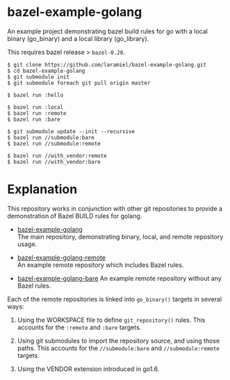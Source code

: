 # bazel-example-golang

An example project demonstrating bazel build rules for go with
a local binary (go_binary) and a local library (go_library).

This requires bazel release > `bazel-0.20`.

```
$ git clone https://github.com/laramiel/bazel-example-golang.git
$ cd bazel-example-golang
$ git submodule init
$ git submodule foreach git pull origin master

$ bazel run :hello

$ bazel run :local
$ bazel run :remote
$ bazel run :bare

$ git submodule update --init --recursive
$ bazel run //submodule:bare
$ bazel run //submodule:remote

$ bazel run //with_vendor:remote
$ bazel run //with_vendor:bare

```

# Explanation

This repository works in conjunction with other git repositories to
provide a demonstration of Bazel BUILD rules for golang.

* [bazel-example-golang](https://github.com/laramiel/bazel-example-golang)  
  The main repository, demonstrating binary, local, and remote repository usage.

* [bazel-example-golang-remote](https://github.com/laramiel/bazel-example-golang-remote)  
  An example remote repository which includes Bazel rules.

* [bazel-example-golang-bare](https://github.com/laramiel/bazel-example-golang-bare)
  An example remote repository without any Bazel rules.


Each of the remote repositories is linked into `go_binary()` targets in several
ways:

1. Using the WORKSPACE file to define `git_repository()` rules.
   This accounts for the `:remote` and `:bare` targets.

2. Using git submodules to import the repository source, and
   using those paths. This accounts for the `//submodule:bare`
   and `//submodule:remote` targets.

3. Using the VENDOR extension introduced in go1.6.

